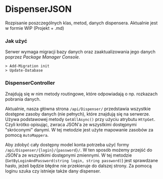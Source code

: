 # DispenserJSON

Rozpisanie poszczególnych klas, metod, danych dispensera. Aktualnie jest w formie WIP (Projekt + .md)

### Jak użyć

Serwer wymaga migracji bazy danych oraz zaaktualizowania jego danych poprzez *Package Manager Console*.
```
> Add-Migration init
> Update-Database
```

### DispenserController

Znajdują się w nim metody routingowe, które odpowiadają o np. rozkazach pobrania danych. 

Aktualnie, nasza główna strona `/api/Dispenser/` przedstawia wszystkie dostępne zasoby danych (nie pełnych), które znajdują się na serwerze. Używa podstawowej metody `GetAllAsync()` przy użyciu atrybutu `HttpGet`. Czyli krótko opisując, zwraca JSON'a ze wszystkimi dostępnymi "skróconymi" danymi. W tej metodzie jest użyte mapowanie zasobów za pomocą `AutoMappera`.

Aby zdobyć cały dostępny model konta potrzeba użyć formy `/api/Dispenser/{login}/{password}/`. W ten sposób możemy przejść do JSON'a ze wszystkimi dostępnymi zmiennymi. W tej metodzie (`GetByLoginAndPassword(string login, string password)`) jest sprawdzane hasło, jeżeli będzie błędne nie przekieruje do dalszej strony. Za pomocą loginu szuka czy istnieje także dany dispenser.